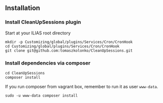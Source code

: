 ## Installation

### Install CleanUpSessions plugin
Start at your ILIAS root directory 

```
mkdir -p Customizing/global/plugins/Services/Cron/CronHook
cd Customizing/global/plugins/Services/Cron/CronHook
git clone git@github.com:tomaszkolonko/CleanUpSessions.git
```

### Install dependencies via composer
```
cd CleanUpSessions
composer install
```

If you run composer from vagrant box, remember to run it as user `www-data`.
```
sudo -u www-data composer install
```
